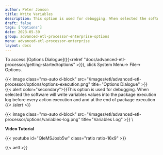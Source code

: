 ```yaml
---
author: Peter Jonson
title: Write Variables
description: This option is used for debugging. When selected the software will write variables values into the package execution log before every action execution and and at the end of package execution
draft: false
tags: ['Options']
date: 2023-05-30
group: advanced-etl-processor-enterprise-options
menu: advanced-etl-processor-enterprise
layout: docs
---
```


To access [Options Dialogue]({{<relref "docs/advanced-etl-processor/getting-started/options" >}}), click System Menu-> File-> Options.

{{< image class="mx-auto d-block"  src="/images/etl/advanced-etl-processor/options/options-execution.png" title="Options Dialogue" >}}
\
{{< alert color="secondary">}}This option is used for debugging. When selected the software will write variables values into the package execution log before every action execution and and at the end of package execution
{{< /alert >}}

{{< image class="mx-auto d-block"  src="/images/etl/advanced-etl-processor/options/variables-log.png" title="Variables Log" >}}
\

**Video Tutorial**

{{< youtube id="QIeMSJosb5w" class="ratio ratio-16x9" >}}

{{< aetl >}}
